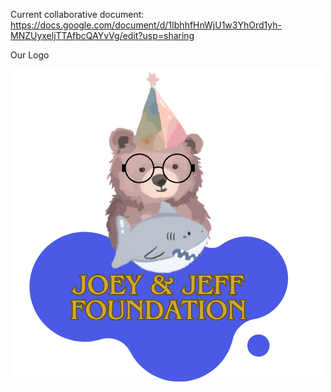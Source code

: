 

Current collaborative document: https://docs.google.com/document/d/1IbhhfHnWjU1w3YhOrd1yh-MNZUyxeljTTAfbcQAYvVg/edit?usp=sharing

Our Logo 



![logo](logo.png)
